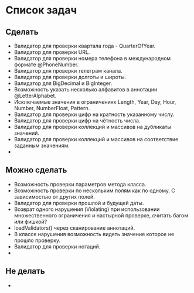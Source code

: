 # Список задач
## Сделать
* Валидатор для проверки квартала года - QuarterOfYear.
* Валидатор для проверки URL.
* Валидатор для проверки номера телефона в международном формате @PhoneNumber.
* Валидатор для проверки телеграм канала.
* Валидатор для проверки долготы и широты.
* Валидатор для BigDecimal и BigInteger.
* Возможность указать несколько алфавитов в аннотации @LetterAlphabet.
* Исключаемые значения в ограничениях Length, Year, Day, Hour, Number, NumberFloat, Pattern.
* Валидатор для проверки цифр на кратность указанному числу.
* Валидатор для проверки цифр на чётность числа.
* Валидатор для проверки коллекций и массивов на дубликаты значений.
* Валидатор для проверки коллекций и массивов на соответствие заданным значениям.
* 

## Можно сделать
* Возможность проверки параметров метода класса.
* Возможность проверки по нескольким полям как по одному. С зависимостью от других полей.
* Валидатор для проверки прошлой и будущей даты.
* Возврат одного нарушения (Violating) при использовании множественного ограничения и настырной проверке, считать багом или фишкой?
* loadValidators() через сканирование аннотаций.
* В классе нарушения возможность видеть значение которое не прошло проверку.
* Валидатор для проверки нотаций.
*

## Не делать
*
